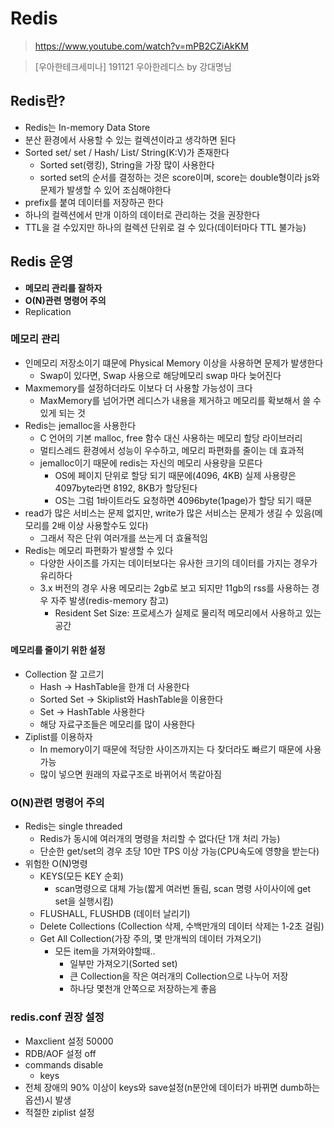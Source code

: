 # Redis

> https://www.youtube.com/watch?v=mPB2CZiAkKM

> [우아한테크세미나] 191121 우아한레디스 by 강대명님

## Redis란?
- Redis는 In-memory Data Store
- 분산 환경에서 사용할 수 있는 컬렉션이라고 생각하면 된다
- Sorted set/ set / Hash/ List/ String(K:V)가 존재한다
    - Sorted set(랭킹), String을 가장 많이 사용한다
    - sorted set의 순서를 결정하는 것은 score이며, score는 double형이라 js와 문제가 발생할 수 있어 조심해야한다
- prefix를 붙여 데이터를 저장하곤 한다
- 하나의 컬렉션에서 만개 이하의 데이터로 관리하는 것을 권장한다
- TTL을 걸 수있지만 하나의 컬렉션 단위로 걸 수 있다(데이터마다 TTL 불가능)

## Redis 운영
- **메모리 관리를 잘하자**
- **O(N)관련 명령어 주의**
- Replication

### 메모리 관리
- 인메모리 저장소이기 떄문에 Physical Memory 이상을 사용하면 문제가 발생한다
    - Swap이 있다면, Swap 사용으로 해당메모리 swap 마다 늦어진다
- Maxmemory를 설정하더라도 이보다 더 사용할 가능성이 크다
    - MaxMemory를 넘어가면 레디스가 내용을 제거하고 메모리를 확보해서 쓸 수 있게 되는 것
- Redis는 jemalloc을 사용한다
    - C 언어의 기본 malloc, free 함수 대신 사용하는 메모리 할당 라이브러리
    - 멀티스레드 환경에서 성능이 우수하고, 메모리 파편화를 줄이는 데 효과적
    - jemalloc이기 때문에 redis는 자신의 메모리 사용량을 모른다
        - OS에 페이지 단위로 할당 되기 때문에(4096, 4KB) 실제 사용량은 4097byte라면 8192, 8KB가 할당된다
        - OS는 그럼 1바이트라도 요청하면 4096byte(1page)가 할당 되기 때문
- read가 많은 서비스는 문제 없지만, write가 많은 서비스는 문제가 생길 수 있음(메모리를 2배 이상 사용할수도 있다)
    - 그래서 작은 단위 여러개를 쓰는게 더 효율적임
- Redis는 메모리 파편화가 발생할 수 있다
    - 다양한 사이즈를 가지는 데이터보다는 유사한 크기의 데이터를 가지는 경우가 유리하다
    - 3.x 버전의 경우 사용 메모리는 2gb로 보고 되지만 11gb의 rss를 사용하는 경우 자주 발생(redis-memory 참고)
        - Resident Set Size: 프로세스가 실제로 물리적 메모리에서 사용하고 있는 공간
#### 메모리를 줄이기 위한 설정
- Collection 잘 고르기
    - Hash -> HashTable을 한개 더 사용한다
    - Sorted Set -> Skiplist와 HashTable을 이용한다
    - Set -> HashTable 사용한다
    - 해당 자료구조들은 메모리를 많이 사용한다
- Ziplist를 이용하자
    - In memory이기 때문에 적당한 사이즈까지는 다 찾더라도 빠르기 때문에 사용가능
    - 많이 넣으면 원래의 자료구조로 바뀌어서 똑같아짐
### O(N)관련 명령어 주의
- Redis는 single threaded
    - Redis가 동시에 여러개의 명령을 처리할 수 없다(단 1개 처리 가능)
    - 단순한 get/set의 경우 초당 10만 TPS 이상 가능(CPU속도에 영향을 받는다)
- 위험한 O(N)명령
    - KEYS(모든 KEY 순회)
        - scan명령으로 대체 가능(짧게 여러번 돌림, scan 명령 사이사이에 get set을 실행시킴)
    - FLUSHALL, FLUSHDB (데이터 날리기)
    - Delete Collections (Collection 삭제, 수백만개의 데이터 삭제는 1-2초 걸림)
    - Get All Collection(가장 주의, 몇 만개씩의 데이터 가져오기)
        - 모든 item을 가져와야할때..
            - 일부만 가져오기(Sorted set)
            - 큰 Collection을 작은 여러개의 Collection으로 나누어 저장
            - 하나당 몇천개 안쪽으로 저장하는게 좋음

### redis.conf 권장 설정
- Maxclient 설정 50000
- RDB/AOF 설정 off
- commands disable
    - keys
- 전체 장애의 90% 이상이 keys와 save설정(n분안에 데이터가 바뀌면 dumb하는 옵션)시 발생
- 적절한 ziplist 설정